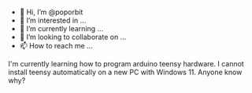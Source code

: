 - 👋 Hi, I’m @poporbit
- 👀 I’m interested in ...
- 🌱 I’m currently learning ...
- 💞️ I’m looking to collaborate on ...
- 📫 How to reach me ...

<!---
poporbit/poporbit is a ✨ special ✨ repository because its `README.md` (this file) appears on your GitHub profile.
You can click the Preview link to take a look at your changes.
--->
I'm currently learning how to program arduino teensy hardware.
I cannot install teensy automatically on a new PC with Windows 11. Anyone know why?
